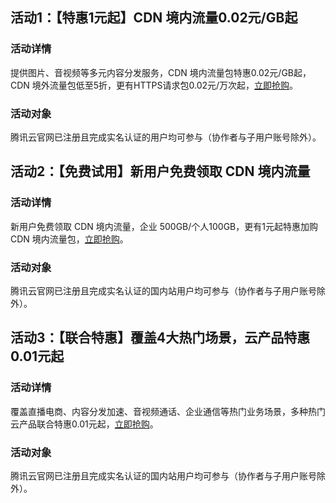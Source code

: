 ## 活动1：【特惠1元起】CDN 境内流量0.02元/GB起
### 活动详情
提供图片、音视频等多元内容分发服务，CDN 境内流量包特惠0.02元/GB起，CDN 境外流量包低至5折，更有HTTPS请求包0.02元/万次起，[立即抢购](https://cloud.tencent.com/act/pro/CDN-?from=17218)。

### 活动对象
腾讯云官网已注册且完成实名认证的用户均可参与（协作者与子用户账号除外）。

## 活动2：【免费试用】新用户免费领取 CDN 境内流量
### 活动详情
新用户免费领取 CDN 境内流量，企业 500GB/个人100GB，更有1元起特惠加购 CDN 境内流量包，[立即抢购](https://cloud.tencent.com/act/pro/video_freetrial?from=14867#free)。

### 活动对象
腾讯云官网已注册且完成实名认证的国内站用户均可参与（协作者与子用户账号除外）。

## 活动3：【联合特惠】覆盖4大热门场景，云产品特惠0.01元起
### 活动详情
覆盖直播电商、内容分发加速、音视频通话、企业通信等热门业务场景，多种热门云产品联合特惠0.01元起，[立即抢购](https://cloud.tencent.com/act/pro/video_scene?from=20860)。

### 活动对象
腾讯云官网已注册且完成实名认证的国内站用户均可参与（协作者与子用户账号除外）。

